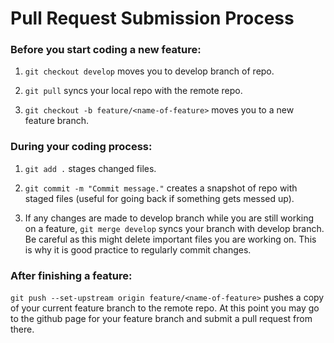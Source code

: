 # Pull Request Submission Process

### Before you start coding a new feature:

1. `git checkout develop` moves you to develop branch of repo.

2. `git pull` syncs your local repo with the remote repo.

3. `git checkout -b feature/<name-of-feature>` moves you to a new feature branch.

### During your coding process:

1. `git add .` stages changed files.

2. `git commit -m "Commit message."` creates a snapshot of repo with staged files (useful for going back if something gets messed up).

3. If any changes are made to develop branch while you are still working on a feature, `git merge develop` syncs your branch with develop branch. Be careful as this might delete important files you are working on. This is why it is good practice to regularly commit changes.

### After finishing a feature:

`git push --set-upstream origin feature/<name-of-feature>` pushes a copy of your current feature branch to the remote repo. At this point you may go to the github page for your feature branch and submit a pull request from there.